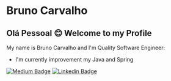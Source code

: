# Bruno Carvalho

## Olá Pessoal :blush: Welcome to my Profile

My name is Bruno Carvalho and I'm Quality Software Engineer:

- I'm currently improvement my Java and Spring


[![Medium Badge](https://img.shields.io/badge/-Medium-000000?style=flat-square&labelColor=000000&logo=Medium&link=https://medium.com/@brunocarvalhodesa/)](https://medium.com/@brunocarvalhodesa/)
[![Linkedin Badge](https://img.shields.io/badge/-LinkedIn-blue?style=flat-square&logo=Linkedin&logoColor=white&link=https://www.linkedin.com/in/bruno-carvalho-a71747b0/)](https://www.linkedin.com/in/bruno-carvalho-a71747b0/)
